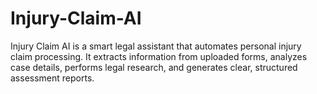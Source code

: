 # Injury-Claim-AI
Injury Claim AI is a smart legal assistant that automates personal injury claim processing. It extracts information from uploaded forms, analyzes case details, performs legal research, and generates clear, structured assessment reports.
